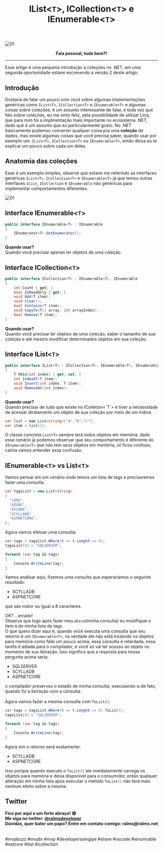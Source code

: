 ﻿---
title: "IList<`T`>, ICollection<`T`> e IEnumerable<`T`>"
comments: true
excerpt_separator: "Ler mais"
toc: true
toc_label: "Tópicos"
categories:
  - Collections
  - Linq
  - NETCore
---

![01]({{site.url}}{{site.baseurl}}/assets/images/IEnumarableList.png)

<center><strong>Fala pessoal, tudo bem?!</strong></center>
<hr /> 
<div class="notice--warning">
Esse artigo é uma pequena introdução a coleções no .NET, em uma segunda oportunidade estarei escrevendo a versão 2 deste artigo.
</div> 

## Introdução
 
Gostaria de falar um pouco com você sobre algumas implementações genéricas como `IList<T>`, `ICollection<T>` e `IEnumerable<T>` e algumas coisas sobre coleções, 
é um assunto interessante de falar, e toda vez que falo sobre coleções, eu me sinto feliz, pela possibilidade de utilizar Linq, que para mim foi a implmentação mais importante no ecosistema .NET, dado que é um assunto que eu particularmente gosto.
No .NET basicamente podemso converter qualquer coisa pra uma <b>coleção</b> de dados, mas existe algumas coisas que você precisa saber, quando usar por exemplo um:
`IList<T>`, `ICollection<T>` ou `IEnumerable<T>`, então deixa eu te explicar um pouco sobre cada um deles.
 
## Anatomia das coleções
Esse é um exemplo simples, observe que estarei me referindo as interfaces genéricas `IList<T>`, `ICollection<T>` e `IEnumerable<T>` já que temos outras interfaces `IList`, `ICollection` e `IEnumerable` não genéricas para implementar comportamentos diferentes.

![01]({{site.url}}{{site.baseurl}}/assets/images/anatomiacolecao.png)

## Interface IEnumerable<`T`>
```csharp
public interface IEnumerable<T> : IEnumerable
{
    IEnumerator<T> GetEnumerator();
}
```
<div class="notice--warning">
<strong>
 Quando usar?<br />
</strong>
Quando você precisar apenas ler objetos de uma coleção.
</div> 

## Interface ICollection<`T`>
```csharp
public interface ICollection<T> : IEnumerable<T>, IEnumerable
{
    int Count { get; }
    bool IsReadOnly { get; }
    void Add(T item);
    void Clear();
    bool Contains(T item);
    void CopyTo(T[] array, int arrayIndex);
    bool Remove(T item);
}
```
<div class="notice--warning">
<strong>
 Quando usar?<br />
</strong>
Quando você precisar ler objetos de uma coleção, saber o tamanho de sua coleção e até mesmo modificar determinados objetos em sua coleção.
</div> 

## Interface IList<`T`>
```csharp
public interface IList<T> : ICollection<T>, IEnumerable<T>, IEnumerable
{
    T this[int index] { get; set; }
    int IndexOf(T item);
    void Insert(int index, T item);
    void RemoveAt(int index);
}
```

<div class="notice--warning">
<strong>
 Quando usar?<br />
</strong>
Quando precisar de tudo que existe no IColletion<`T`> e tiver a necessidade de acessar diratamento um objeto de sua coleção por meio de um índice.<br />
</div> 

```csharp
var list = new List<string>{"A","B","C"};
var item = list[2];
``` 
O classe concreta `List<T>` sempre terá todos objetos em memória, dado esse cenário já podemos observar que seu comportamento é diferente do `IEnumerable<T>` que não tem seus objetos em memória, ixi ficou confuso, calma vamos entender essa confusão.
## IEnumerable<`T`> vs List<`T`>  
Vamos pensar em um cenário onde temos um lista de tags e precisaremos fazer uma consulta.
```csharp
var tagsList = new List<string>
{
  "CORE",
  "AZURE",
  "EFCORE",
  "SCYLLADB"
  "ASPNETCORE",
};
``` 
Agora vamos efetuar uma consulta:
```csharp
var tags = tagsList.Where(t => t.Length >= 8);
tagsList[0] = "SQLSERVER";

foreach (var tag in tags)
{
    Console.WriteLine(tag);
}
``` 
Vamos analisar aqui, fizemos uma consulta que esperariamos o seguinte resultado:
 - SCYLLADB
 - ASPNETCORE

que são maior ou igual a 8 caracteres.

OK? ...errado!<br>
Observe que logo após fazer meu `where`(minha consulta) eu modifiquei o item `0` de
minha lista de tags.<br />
O que quero dizer aqui é, quando você executa uma consulta que seu retorno é um `IEnumerable<T>`, na verdade ele não está trazendo os objetos para memória 
como falei um pouco acima, essa consulta é retardada, essa tarefa é adiada para o compilador, e você só vai ter acesso ao objeto no momento de sua iteiração.
Isso significa que a resposta para nossa pergunta acima seria:
 - SQLSERVER
 - SCYLLADB
 - ASPNETCORE

o compilador preservou o estado de minha consulta, executando-a de fato, quando fiz a iteiração com a consulta.
<br><br>
Agora vamos fazer a mesma consulta com `ToList()`:
```csharp
var tags = tagsList.Where(t => t.Length >= 8).ToList();
tagsList[0] = "SQLSERVER";

foreach (var tag in tags)
{
    Console.WriteLine(tag);
}
``` 
Agora sim o retorno será exatamente:
 - SCYLLADB
 - ASPNETCORE

Isso porque quando executo o `ToList()` ele imediatamente carrega os objetos para memória 
e deixa disponível para o consumidor, então qualquer alteração em minha lista após executar o metódo `ToList()` não terá mais nenhum efeito sobre a mesma.

## Twitter
<div class="notice--success">
<strong>
 Fico por aqui e um forte abraço! 😄 <br />
 Me siga no twitter: <a alt="" href="https://twitter.com/RalmsDeveloper">@ralmsdeveloper</a><br />
 Dúvidas, quer bater um papo? Entre em contato comigo: ralms@ralms.net
</strong>
</div> 

<br>
<br>
 #mvpbuzz #mvpbr #mvp #developerssergipe #share #vscode #ienumrable #netcore #ilist #icollection<br><br>
